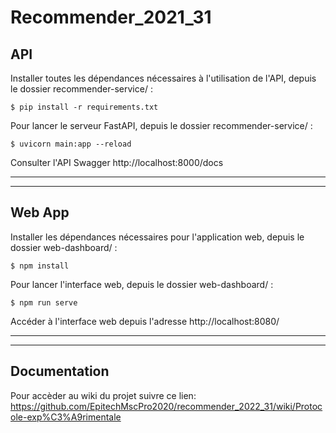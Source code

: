 # Recommender_2021_31

## API

Installer toutes les dépendances nécessaires à l'utilisation de l'API, depuis le dossier recommender-service/ :

```
$ pip install -r requirements.txt
```

Pour lancer le serveur FastAPI, depuis le dossier recommender-service/ :

```
$ uvicorn main:app --reload
```

Consulter l'API Swagger http://localhost:8000/docs

***
***
## Web App

Installer les dépendances nécessaires pour l'application web, depuis le dossier web-dashboard/ :

```
$ npm install
```

Pour lancer l'interface web, depuis le dossier web-dashboard/ :

```
$ npm run serve
```

Accéder à l'interface web depuis l'adresse http://localhost:8080/

***
***
## Documentation

Pour accèder au wiki du projet suivre ce lien: https://github.com/EpitechMscPro2020/recommender_2022_31/wiki/Protocole-exp%C3%A9rimentale
